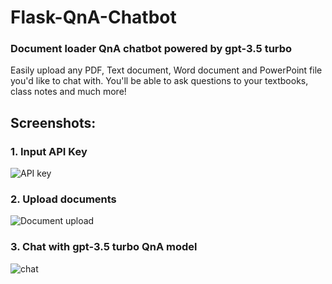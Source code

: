 # Flask-QnA-Chatbot
### Document loader QnA chatbot powered by gpt-3.5 turbo
Easily upload any PDF, Text document, Word document and PowerPoint file you'd like to chat with. You'll be able to ask questions to your textbooks, class notes and much more!

## Screenshots:
### 1. Input API Key

![API key](https://github.com/jan-ramos/Flask-QnA-Chatbot/assets/87098949/e3d1a205-8182-4e66-a99c-6df70e6d5cc8)

### 2. Upload documents
 
![Document upload](https://github.com/jan-ramos/Flask-QnA-Chatbot/assets/87098949/21dbf5a1-3b90-45e0-a8a0-64999b59a193)

### 3. Chat with gpt-3.5 turbo QnA model

![chat](https://github.com/jan-ramos/Flask-QnA-Chatbot/assets/87098949/47ef457b-c4c9-45e4-b400-902106e3d7a3)



